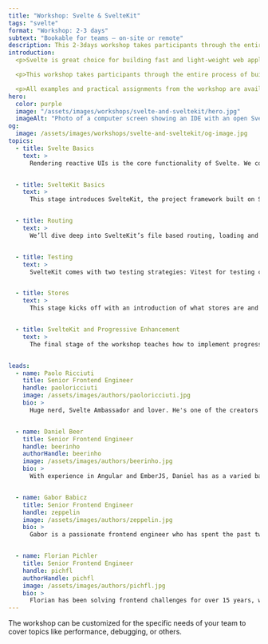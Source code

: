```yaml
---
title: "Workshop: Svelte & SvelteKit"
tags: "svelte"
format: "Workshop: 2-3 days"
subtext: "Bookable for teams – on-site or remote"
description: This 2-3days workshop takes participants through the entire process of building a complete, real-world application and teaches the theoretical concepts along the way. Each topic is introduced via an in-depth presentation followed by a practice exercise.
introduction:
  <p>Svelte is great choice for building fast and light-weight web applications. Its unique approach of generating reactive code at compile time instead of relying on a runtime, moves work out of the browser and results in highly efficient code. Combined with SvelteKit, it enables engineers to build large applications with ease while being able to choose among patterns like SPA, MPA, SSR, SSG on a per-route basis.</p>

  <p>This workshop takes participants through the entire process of building a complete, real-world application and teaches the theoretical concepts along the way. Each topic is introduced via an in-depth presentation followed by a practice exercise.</p>

  <p>All examples and practical assignments from the workshop are available publicly on GitHub.</p>
hero:
  color: purple
  image: "/assets/images/workshops/svelte-and-sveltekit/hero.jpg"
  imageAlt: "Photo of a computer screen showing an IDE with an open Svelte project"
og:
  image: /assets/images/workshops/svelte-and-sveltekit/og-image.jpg
topics:
  - title: Svelte Basics
    text: >
      Rendering reactive UIs is the core functionality of Svelte. We cover Svelte’s unique approach to reactivity, the <code>$</code> syntax and its template language. We then look into writing Svelte components, accepting props, and its CSS scoping feature.


  - title: SvelteKit Basics
    text: >
      This stage introduces SvelteKit, the project framework built on Svelte. We cover project creation and management, SvelteKit’s file system as well as creating and managing pages.


  - title: Routing
    text: >
      We’ll dive deep into SvelteKit’s file based routing, loading and displaying data as well as topics like route grouping, route params and redirects.


  - title: Testing
    text: >
      SvelteKit comes with two testing strategies: Vitest for testing components in isolation and Playwright for end-to-end testing. We cover both in depth and present approaches for testing real applications.


  - title: Stores
    text: >
      This stage kicks off with an introduction of what stores are and how they work. We continue with looking into implementing the three main stores: writable, readable, and derived.


  - title: SvelteKit and Progressive Enhancement
    text: >
      The final stage of the workshop teaches how to implement progressive enhancement with forms. We cover how to send data to an API, how to validate forms, what server folders are, and give a brief introduction into hooks. We close by looking into how to implement authentication.


leads:
  - name: Paolo Ricciuti
    title: Senior Frontend Engineer
    handle: paoloricciuti
    image: /assets/images/authors/paoloricciuti.jpg
    bio: >
      Huge nerd, Svelte Ambassador and lover. He's one of the creators of <a href="https://sveltelab.dev">sveltelab.dev</a> - a REPL for SvelteKit - built during the first Svelte hackathon that granted him and his co-creator the first place for best integration.


  - name: Daniel Beer
    title: Senior Frontend Engineer
    handle: beerinho
    authorHandle: beerinho
    image: /assets/images/authors/beerinho.jpg
    bio: >
      With experience in Angular and EmberJS, Daniel has as a varied background in JS Frameworks and enjoys exploring new technologies. He has used SvelteKit on multiple projects with great success.


  - name: Gabor Babicz
    title: Senior Frontend Engineer
    handle: zeppelin
    image: /assets/images/authors/zeppelin.jpg
    bio: >
      Gabor is a passionate frontend engineer who has spent the past two decades designing interfaces, merging functionality and aesthetics to create remarkable digital experiences.


  - name: Florian Pichler
    title: Senior Frontend Engineer
    handle: pichfl
    authorHandle: pichfl
    image: /assets/images/authors/pichfl.jpg
    bio: >
      Florian has been solving frontend challenges for over 15 years, with all tools that became available. He has built and coached design and development teams of all sizes.
---
```


<!--break-->

The workshop can be customized for the specific needs of your team to cover topics like performance, debugging, or others.
